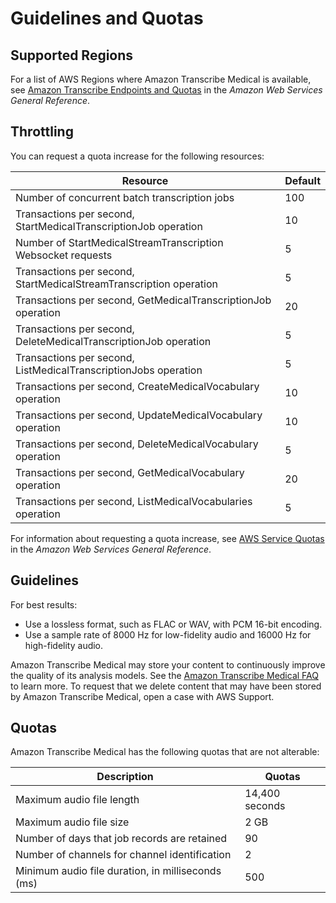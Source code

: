# Guidelines and Quotas<a name="limits-med-guidelines"></a>

## Supported Regions<a name="transcribe-regions"></a>

For a list of AWS Regions where Amazon Transcribe Medical is available, see [Amazon Transcribe Endpoints and Quotas](https://docs.aws.amazon.com/general/latest/gr/transcribe-medical.html#transcribe_region) in the *Amazon Web Services General Reference*\.

## Throttling<a name="limits-med-throttling"></a>

You can request a quota increase for the following resources:


| Resource | Default | 
| --- | --- | 
| Number of concurrent batch transcription jobs | 100 | 
| Transactions per second, StartMedicalTranscriptionJob operation | 10 | 
| Number of StartMedicalStreamTranscription Websocket requests | 5 | 
| Transactions per second, StartMedicalStreamTranscription operation | 5 | 
| Transactions per second, GetMedicalTranscriptionJob operation | 20 | 
| Transactions per second, DeleteMedicalTranscriptionJob operation | 5 | 
| Transactions per second, ListMedicalTranscriptionJobs operation | 5 | 
| Transactions per second, CreateMedicalVocabulary operation | 10 | 
| Transactions per second, UpdateMedicalVocabulary operation | 10 | 
| Transactions per second, DeleteMedicalVocabulary operation | 5 | 
| Transactions per second, GetMedicalVocabulary operation | 20 | 
| Transactions per second, ListMedicalVocabularies operation | 5 | 

For information about requesting a quota increase, see [AWS Service Quotas](https://docs.aws.amazon.com/general/latest/gr/aws_service_limits-med.html) in the *Amazon Web Services General Reference*\.

## Guidelines<a name="guidelines-med"></a>

For best results:
+ Use a lossless format, such as FLAC or WAV, with PCM 16\-bit encoding\.
+ Use a sample rate of 8000 Hz for low\-fidelity audio and 16000 Hz for high\-fidelity audio\.

Amazon Transcribe Medical may store your content to continuously improve the quality of its analysis models\. See the [Amazon Transcribe Medical FAQ](https://aws.amazon.com/transcribe/faqs/) to learn more\. To request that we delete content that may have been stored by Amazon Transcribe Medical, open a case with AWS Support\.

## Quotas<a name="limits-med"></a>

Amazon Transcribe Medical has the following quotas that are not alterable:


| Description | Quotas | 
| --- | --- | 
| Maximum audio file length | 14,400 seconds | 
| Maximum audio file size | 2 GB | 
| Number of days that job records are retained | 90 | 
| Number of channels for channel identification | 2 | 
| Minimum audio file duration, in milliseconds \(ms\) | 500 | 